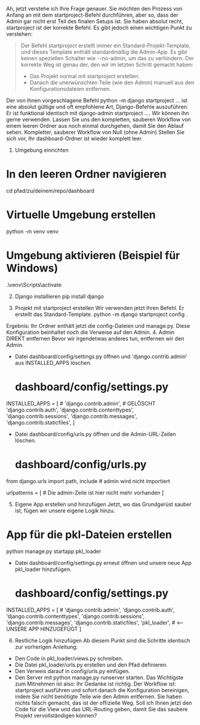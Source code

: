Ah, jetzt verstehe ich Ihre Frage genauer. Sie möchten den Prozess von Anfang an mit dem startproject-Befehl durchführen, aber so, dass der Admin gar nicht erst Teil des finalen Setups ist.
Sie haben absolut recht, startproject ist der korrekte Befehl. Es gibt jedoch einen wichtigen Punkt zu verstehen:
> Der Befehl startproject erstellt immer ein Standard-Projekt-Template, und dieses Template enthält standardmäßig die Admin-App. Es gibt keinen speziellen Schalter wie --no-admin, um das zu verhindern.
> Der korrekte Weg ist genau der, den wir im letzten Schritt gemacht haben:
>  * Das Projekt normal mit startproject erstellen.
>  * Danach die unerwünschten Teile (wie den Admin) manuell aus den Konfigurationsdateien entfernen.
> 
Der von Ihnen vorgeschlagene Befehl python -m django startproject ... ist eine absolut gültige und oft empfohlene Art, Django-Befehle auszuführen. Er ist funktional identisch mit django-admin startproject .... Wir können ihn gerne verwenden.
Lassen Sie uns den kompletten, sauberen Workflow von einem leeren Ordner aus noch einmal durchgehen, damit Sie den Ablauf sehen.
Kompletter, sauberer Workflow von Null (ohne Admin)
Stellen Sie sich vor, Ihr dashboard-Ordner ist wieder komplett leer.
1. Umgebung einrichten
# In den leeren Ordner navigieren
cd pfad/zu/deinem/repo/dashboard

# Virtuelle Umgebung erstellen
python -m venv venv

# Umgebung aktivieren (Beispiel für Windows)
.\venv\Scripts\activate

2. Django installieren
pip install django

3. Projekt mit startproject erstellen
Wir verwenden jetzt Ihren Befehl. Er erstellt das Standard-Template.
python -m django startproject config .

Ergebnis: Ihr Ordner enthält jetzt die config-Dateien und manage.py. Diese Konfiguration beinhaltet noch die Verweise auf den Admin.
4. Admin DIREKT entfernen
Bevor wir irgendetwas anderes tun, entfernen wir den Admin.
 * Datei dashboard/config/settings.py öffnen und 'django.contrib.admin' aus INSTALLED_APPS löschen.
   # dashboard/config/settings.py
INSTALLED_APPS = [
    # 'django.contrib.admin', # GELÖSCHT
    'django.contrib.auth',
    'django.contrib.contenttypes',
    'django.contrib.sessions',
    'django.contrib.messages',
    'django.contrib.staticfiles',
]

 * Datei dashboard/config/urls.py öffnen und die Admin-URL-Zeilen löschen.
   # dashboard/config/urls.py
from django.urls import path, include # admin wird nicht importiert

urlpatterns = [
    # Die admin-Zeile ist hier nicht mehr vorhanden
]

5. Eigene App erstellen und hinzufügen
Jetzt, wo das Grundgerüst sauber ist, fügen wir unsere eigene Logik hinzu.
# App für die pkl-Dateien erstellen
python manage.py startapp pkl_loader

 * Datei dashboard/config/settings.py erneut öffnen und unsere neue App pkl_loader hinzufügen.
   # dashboard/config/settings.py
INSTALLED_APPS = [
    # 'django.contrib.admin',
    'django.contrib.auth',
    'django.contrib.contenttypes',
    'django.contrib.sessions',
    'django.contrib.messages',
    'django.contrib.staticfiles',
    'pkl_loader', # <-- UNSERE APP HINZUGEFÜGT
]

6. Restliche Logik hinzufügen
Ab diesem Punkt sind die Schritte identisch zur vorherigen Anleitung:
 * Den Code in pkl_loader/views.py schreiben.
 * Die Datei pkl_loader/urls.py erstellen und den Pfad definieren.
 * Den Verweis darauf in config/urls.py einfügen.
 * Den Server mit python manage.py runserver starten.
Das Wichtigste zum Mitnehmen ist also: Ihr Gedanke ist richtig. Der Workflow ist: startproject ausführen und sofort danach die Konfiguration bereinigen, indem Sie nicht benötigte Teile wie den Admin entfernen. Sie haben nichts falsch gemacht, das ist der offizielle Weg.
Soll ich Ihnen jetzt den Code für die View und das URL-Routing geben, damit Sie das saubere Projekt vervollständigen können?
